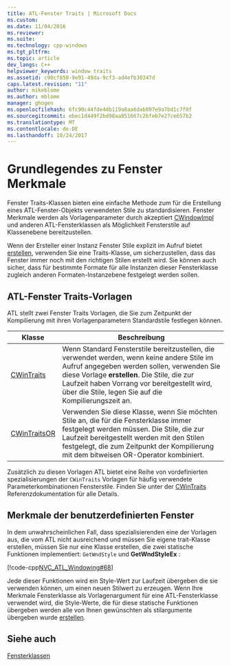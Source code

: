 ```yaml
---
title: ATL-Fenster Traits | Microsoft Docs
ms.custom: 
ms.date: 11/04/2016
ms.reviewer: 
ms.suite: 
ms.technology: cpp-windows
ms.tgt_pltfrm: 
ms.topic: article
dev_langs: C++
helpviewer_keywords: window traits
ms.assetid: c90cf850-9e91-49da-9cf3-ad4efb30347d
caps.latest.revision: "11"
author: mikeblome
ms.author: mblome
manager: ghogen
ms.openlocfilehash: 6fc90c44fde4db119a8aa6dab097e9a7bd1c7f0f
ms.sourcegitcommit: ebec1d449f2bd98aa851667c2bfeb7e27ce657b2
ms.translationtype: MT
ms.contentlocale: de-DE
ms.lasthandoff: 10/24/2017
---
```

# <a name="understanding-window-traits"></a>Grundlegendes zu Fenster Merkmale
Fenster Traits-Klassen bieten eine einfache Methode zum für die Erstellung eines ATL-Fenster-Objekts verwendeten Stile zu standardisieren. Fenster Merkmale werden als Vorlagenparameter durch akzeptiert [CWindowImpl](../atl/reference/cwindowimpl-class.md) und anderen ATL-Fensterklassen als Möglichkeit Fensterstile auf Klassenebene bereitzustellen.  
  
 Wenn der Ersteller einer Instanz Fenster Stile explizit im Aufruf bietet [erstellen](../atl/reference/cwindowimpl-class.md#create), verwenden Sie eine Traits-Klasse, um sicherzustellen, dass das Fenster immer noch mit den richtigen Stilen erstellt wird. Sie können auch sicher, dass für bestimmte Formate für alle Instanzen dieser Fensterklasse zugleich anderen Formaten-Instanzebene festgelegt werden sollen.  
  
## <a name="atl-window-traits-templates"></a>ATL-Fenster Traits-Vorlagen  
 ATL stellt zwei Fenster Traits Vorlagen, die Sie zum Zeitpunkt der Kompilierung mit ihren Vorlagenparametern Standardstile festlegen können.  
  
|Klasse|Beschreibung|  
|-----------|-----------------|  
|[CWinTraits](../atl/reference/cwintraits-class.md)|Wenn Standard Fensterstile bereitzustellen, die verwendet werden, wenn keine andere Stile im Aufruf angegeben werden sollen, verwenden Sie diese Vorlage **erstellen**. Die Stile, die zur Laufzeit haben Vorrang vor bereitgestellt wird, über die Stile, legen Sie auf die Kompilierungszeit an.|  
|[CWinTraitsOR](../atl/reference/cwintraitsor-class.md)|Verwenden Sie diese Klasse, wenn Sie möchten Stile an, die für die Fensterklasse immer festgelegt werden müssen. Die Stile, die zur Laufzeit bereitgestellt werden mit den Stilen festgelegt, die zum Zeitpunkt der Kompilierung mit dem bitweisen OR-Operator kombiniert.|  
  
 Zusätzlich zu diesen Vorlagen ATL bietet eine Reihe von vordefinierten spezialisierungen der `CWinTraits` Vorlagen für häufig verwendete Parameterkombinationen Fensterstile. Finden Sie unter der [CWinTraits](../atl/reference/cwintraits-class.md) Referenzdokumentation für alle Details.  
  
## <a name="custom-window-traits"></a>Merkmale der benutzerdefinierten Fenster  
 In dem unwahrscheinlichen Fall, dass spezialisierenden eine der Vorlagen aus, die vom ATL nicht ausreichend und müssen Sie eigene trait-Klasse erstellen, müssen Sie nur eine Klasse erstellen, die zwei statische Funktionen implementiert: `GetWndStyle` und **GetWndStyleEx** :  
  
 [!code-cpp[NVC_ATL_Windowing#68](../atl/codesnippet/cpp/understanding-window-traits_1.h)]  
  
 Jede dieser Funktionen wird ein Style-Wert zur Laufzeit übergeben die sie verwenden können, um einen neuen Stilwert zu erzeugen. Wenn Ihre Merkmale Fensterklasse als Vorlagenargument für eine ATL-Fensterklasse verwendet wird, die Style-Werte, die für diese statische Funktionen übergeben werden alle von Ihnen gewünschten als stilargumente übergeben wurde [erstellen](../atl/reference/cwindowimpl-class.md#create).  
  
## <a name="see-also"></a>Siehe auch  
 [Fensterklassen](../atl/atl-window-classes.md)

